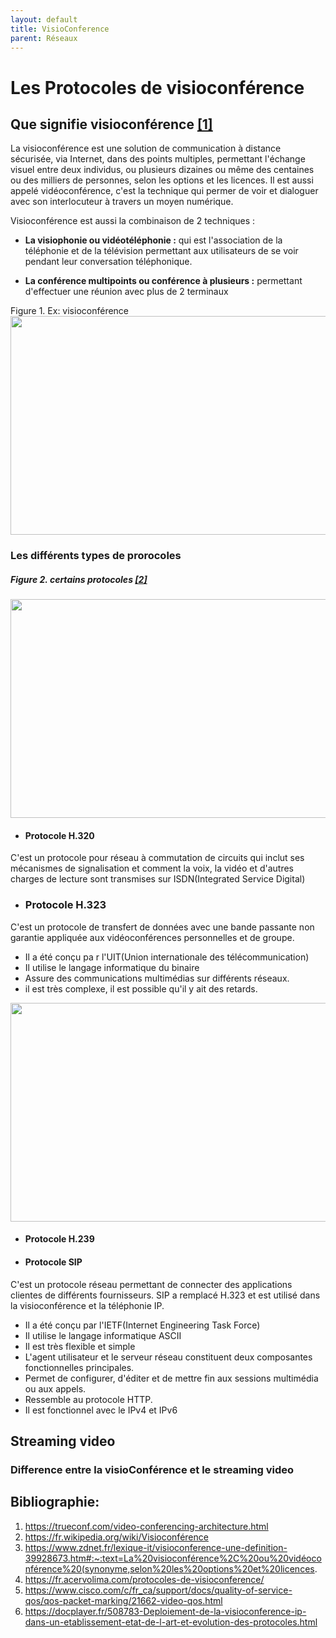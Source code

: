 ```yaml
---
layout: default
title: VisioConference
parent: Réseaux
---
```


# Les Protocoles de visioconférence

## Que signifie visioconférence  [[1]](https://fr.wikipedia.org/wiki/Visioconférence)

La visioconférence est une solution de communication à distance sécurisée, via Internet, dans des points multiples, permettant l'échange visuel entre deux individus, ou plusieurs dizaines ou même des centaines ou des milliers de personnes, selon les options et les licences.
Il est aussi appelé vidéoconférence, c'est la technique qui permer de voir et dialoguer avec son interlocuteur à travers un moyen numérique.

Visioconférence est aussi la combinaison de 2 techniques :

- <b>La visiophonie ou vidéotéléphonie :</b> qui est l'association de la téléphonie et de la télévision permettant aux utilisateurs de se voir pendant leur conversation téléphonique.

- <b>La conférence multipoints ou conférence à plusieurs :</b> permettant d'effectuer une réunion avec plus de 2 terminaux

Figure 1. Ex: visioconférence
<img src="http://image.noelshack.com/fichiers/2022/31/7/1659872888-visioconference-au-bureau.jpg" width="800" height="350"> 
### Les différents types de prorocoles
 
##### Figure 2. certains protocoles [[2]](https://trueconf.com/video-conferencing-architecture.html)
<img src="http://image.noelshack.com/fichiers/2022/31/7/1659871794-protocoles.png" width="800" height="350"> 

- #### Protocole H.320
C'est un protocole pour réseau à commutation de circuits qui inclut ses mécanismes de signalisation et comment la voix, la vidéo et d'autres charges de lecture sont transmises sur ISDN(Integrated Service Digital)

- ### Protocole H.323
 C'est un protocole de transfert de données avec une bande passante non garantie appliquée aux vidéoconférences personnelles et de groupe.
 - Il a été conçu pa r l'UIT(Union internationale des télécommunication)
 - Il utilise le langage informatique du binaire
 - Assure des communications multimédias sur différents réseaux.
 - il est très complexe, il est possible qu'il y ait des retards.
<img src="http://image.noelshack.com/fichiers/2022/31/7/1659878808-h323.png" width="800" height="350">

- #### Protocole H.239

- #### Protocole SIP
C'est un protocole réseau permettant de connecter des applications clientes de différents fournisseurs. SIP a remplacé H.323 et est utilisé dans la visioconférence et la téléphonie IP.
- Il a été conçu par l'IETF(Internet Engineering Task Force)
- Il utilise le langage informatique ASCII
- Il est très flexible et simple 
- L'agent utilisateur et le serveur réseau constituent deux composantes fonctionnelles principales.
- Permet de configurer, d'éditer et de mettre fin aux sessions multimédia ou aux appels.
- Ressemble au protocole HTTP.
- Il est fonctionnel avec le IPv4 et IPv6
## Streaming video

### Difference entre la visioConférence et le streaming video 
## Bibliographie:
1. https://trueconf.com/video-conferencing-architecture.html
2. https://fr.wikipedia.org/wiki/Visioconférence
3. https://www.zdnet.fr/lexique-it/visioconference-une-definition-39928673.htm#:~:text=La%20visioconférence%2C%20ou%20vidéoconférence%20(synonyme,selon%20les%20options%20et%20licences.
4. https://fr.acervolima.com/protocoles-de-visioconference/
5. https://www.cisco.com/c/fr_ca/support/docs/quality-of-service-qos/qos-packet-marking/21662-video-qos.html
6. https://docplayer.fr/508783-Deploiement-de-la-visioconference-ip-dans-un-etablissement-etat-de-l-art-et-evolution-des-protocoles.html
